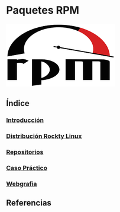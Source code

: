 # Paquetes RPM
![Paquetesrpm](/img/rpm.png)
## Índice
### [Introducción](introduccion.md)
### [Distribución Rockty Linux](distribucion.md)
### [Repositorios](repositorios.md)
### [Caso Práctico](casopractico.md)
### [Webgrafia](webgrafia.md)
## Referencias
